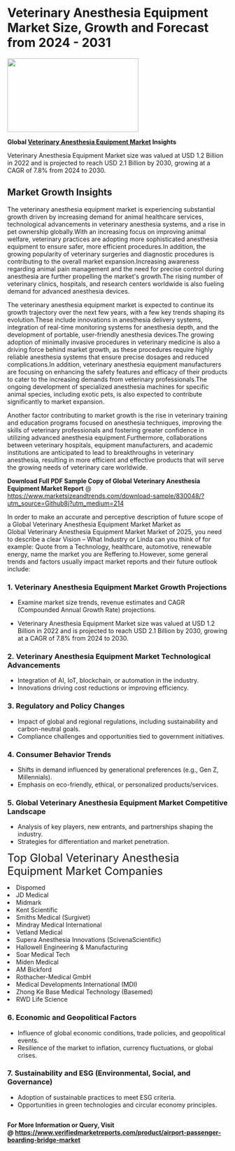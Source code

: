 <H1>Veterinary Anesthesia Equipment Market Size, Growth and Forecast from 2024 - 2031</H1><img class="aligncenter size-medium wp-image-584254" src="https://thirdeyenews.in/wp-content/uploads/2024/09/Global-Market-Research-300x168.jpeg" alt="" width="300" height="168" /><p><strong>Global&nbsp;<a href="https://www.marketsizeandtrends.com/download-sample/830048/?utm_source=Github8j?utm_medium=214">Veterinary Anesthesia Equipment Market</a> Insights</strong></p><p>Veterinary Anesthesia Equipment Market size was valued at USD 1.2 Billion in 2022 and is projected to reach USD 2.1 Billion by 2030, growing at a CAGR of 7.8% from 2024 to 2030.</p><p><h2>Market Growth Insights</h2> <p>The veterinary anesthesia equipment market is experiencing substantial growth driven by increasing demand for animal healthcare services, technological advancements in veterinary anesthesia systems, and a rise in pet ownership globally.With an increasing focus on improving animal welfare, veterinary practices are adopting more sophisticated anesthesia equipment to ensure safer, more efficient procedures.In addition, the growing popularity of veterinary surgeries and diagnostic procedures is contributing to the overall market expansion.Increasing awareness regarding animal pain management and the need for precise control during anesthesia are further propelling the market's growth.The rising number of veterinary clinics, hospitals, and research centers worldwide is also fueling demand for advanced anesthesia devices.</p> <p>The veterinary anesthesia equipment market is expected to continue its growth trajectory over the next few years, with a few key trends shaping its evolution.These include innovations in anesthesia delivery systems, integration of real-time monitoring systems for anesthesia depth, and the development of portable, user-friendly anesthesia devices.The growing adoption of minimally invasive procedures in veterinary medicine is also a driving force behind market growth, as these procedures require highly reliable anesthesia systems that ensure precise dosages and reduced complications.In addition, veterinary anesthesia equipment manufacturers are focusing on enhancing the safety features and efficacy of their products to cater to the increasing demands from veterinary professionals.The ongoing development of specialized anesthesia machines for specific animal species, including exotic pets, is also expected to contribute significantly to market expansion.<p>Another factor contributing to market growth is the rise in veterinary training and education programs focused on anesthesia techniques, improving the skills of veterinary professionals and fostering greater confidence in utilizing advanced anesthesia equipment.Furthermore, collaborations between veterinary hospitals, equipment manufacturers, and academic institutions are anticipated to lead to breakthroughs in veterinary anesthesia, resulting in more efficient and effective products that will serve the growing needs of veterinary care worldwide.</p> <p><span class=""><strong>Download Full PDF Sample Copy of Global Veterinary Anesthesia Equipment Market Report</strong> @ <a href="https://www.marketsizeandtrends.com/download-sample/830048/?utm_source=Github8j?utm_medium=214" target="_blank">https://www.marketsizeandtrends.com/download-sample/830048/?utm_source=Github8j?utm_medium=214</a></span></p><p>In order to make an accurate and perceptive description of future scope of a Global&nbsp;Veterinary Anesthesia Equipment Market Market as Global&nbsp;Veterinary Anesthesia Equipment Market Market of 2025, you need to describe a clear Vision &ndash; What Industry or Linda can you think of for example: Quote from a Technology, healthcare, automotive, renewable energy, name the market you are Reffering to.However, some general trends and factors usually impact market reports and their future outlook include:</p><h3>1.&nbsp;<strong>Veterinary Anesthesia Equipment Market Growth Projections</strong></h3><ul><li>Examine market size trends, revenue estimates and CAGR (Compounded Annual Growth Rate) projections.</li><li><p>Veterinary Anesthesia Equipment Market size was valued at USD 1.2 Billion in 2022 and is projected to reach USD 2.1 Billion by 2030, growing at a CAGR of 7.8% from 2024 to 2030.</p></li></ul><h3>2.&nbsp;<strong>Veterinary Anesthesia Equipment Market Technological Advancements</strong></h3><ul><li>Integration of AI, IoT, blockchain, or automation in the industry.</li><li>Innovations driving cost reductions or improving efficiency.</li></ul><h3>3.&nbsp;<strong>Regulatory and Policy Changes</strong></h3><ul><li>Impact of global and regional regulations, including sustainability and carbon-neutral goals.</li><li>Compliance challenges and opportunities tied to government initiatives.</li></ul><h3>4.&nbsp;<strong>Consumer Behavior Trends</strong></h3><ul><li>Shifts in demand influenced by generational preferences (e.g., Gen Z, Millennials).</li><li>Emphasis on eco-friendly, ethical, or personalized products/services.</li></ul><h3>5.&nbsp;<strong>Global Veterinary Anesthesia Equipment Market Competitive Landscape</strong></h3><ul><li>Analysis of key players, new entrants, and partnerships shaping the industry.</li><li>Strategies for differentiation and market penetration.</li></ul><p data-pm-slice="1 1 []"><span style="color: inherit; font-family: inherit; font-size: 25px;">Top Global Veterinary Anesthesia Equipment Market Companies</span></p><div class="" data-test-id=""><p><li>Dispomed</li><li> JD Medical</li><li> Midmark</li><li> Kent Scientific</li><li> Smiths Medical (Surgivet)</li><li> Mindray Medical International</li><li> Vetland Medical</li><li> Supera Anesthesia Innovations (ScivenaScientific)</li><li> Hallowell Engineering & Manufacturing</li><li> Soar Medical Tech</li><li> Miden Medical</li><li> AM Bickford</li><li> Rothacher-Medical GmbH</li><li> Medical Developments International (MDI)</li><li> Zhong Ke Base Medical Technology (Basemed)</li><li> RWD Life Science</li></p></div><h3>6.&nbsp;<strong>Economic and Geopolitical Factors</strong></h3><ul><li>Influence of global economic conditions, trade policies, and geopolitical events.</li><li>Resilience of the market to inflation, currency fluctuations, or global crises.</li></ul><h3>7.&nbsp;<strong>Sustainability and ESG (Environmental, Social, and Governance)</strong></h3><ul><li>Adoption of sustainable practices to meet ESG criteria.</li><li>Opportunities in green technologies and circular economy principles.</li></ul><h2><strong style="font-size: 14px;">For More Information or Query, Visit @&nbsp;</strong><a style="background-color: #ffffff; font-size: 14px;" href="https://www.marketsizeandtrends.com/report/veterinary-anesthesia-equipment-market/" target="_blank">https://www.verifiedmarketreports.com/product/airport-passenger-boarding-bridge-market</a></h2>